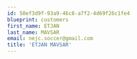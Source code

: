 ```yaml
---
id: 50ef3d9f-93a9-46c8-a7f2-4d69f26c1fe4
blueprint: customers
first_name: ETJAN
last_name: MAVSAR
email: nejc.soccer@gmail.com
title: 'ETJAN MAVSAR'
---
```

